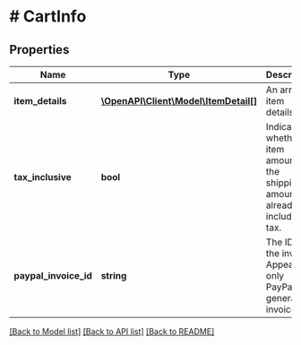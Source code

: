 # # CartInfo

## Properties

Name | Type | Description | Notes
------------ | ------------- | ------------- | -------------
**item_details** | [**\OpenAPI\Client\Model\ItemDetail[]**](ItemDetail.md) | An array of item details. | [optional]
**tax_inclusive** | **bool** | Indicates whether the item amount or the shipping amount already includes tax. | [optional] [default to false]
**paypal_invoice_id** | **string** | The ID of the invoice. Appears for only PayPal-generated invoices. | [optional]

[[Back to Model list]](../../README.md#models) [[Back to API list]](../../README.md#endpoints) [[Back to README]](../../README.md)
